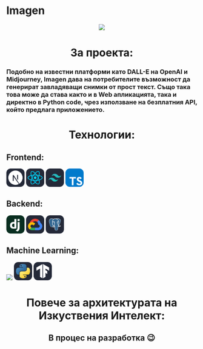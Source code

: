 # Imagen

<div align="center">
  <img src="https://i.ibb.co/TPxfw2J/imagen-favicon-black.png" width="100px"/> 
  <h1>За проекта: </h1>
</div>

### Подобно на известни платформи като DALL-E на OpenAI и Midjourney, Imagen дава на потребителите възможност да генерират завладяващи снимки от прост текст. Също така това може да става както и в Web апликацията, така и директно в Python code, чрез използване на безплатния API, който предлага приложението.

<div align="center">
  <h1>Технологии: </h1>
</div>

<div>
  <h2>Frontend: </h2>
  <img src= "https://github.com/tandpfun/skill-icons/blob/main/icons/NextJS-Dark.svg" width = 48 >
  <img src = "https://github.com/tandpfun/skill-icons/raw/main/icons/React-Dark.svg" width = 48>
  <img src = "https://github.com/tandpfun/skill-icons/raw/main/icons/TailwindCSS-Dark.svg" width = 48>
  <img src = "https://github.com/tandpfun/skill-icons/raw/main/icons/TypeScript.svg" width = 48>
  <h2>Backend: </h2>
    <img src = "https://github.com/tandpfun/skill-icons/raw/main/icons/Django.svg" width = 48>
    <img src = "https://github.com/tandpfun/skill-icons/raw/main/icons/GCP-Dark.svg" width = 48>
    <img src = "https://github.com/tandpfun/skill-icons/raw/main/icons/PostgreSQL-Dark.svg" width = 48>
  <h2>Machine Learning: </h2>
    <img src = "https://github.com/tandpfun/skill-icons/raw/main/icons/Anaconda-Dark.svg" width = 48>
    <img src = "https://github.com/tandpfun/skill-icons/raw/main/icons/Python-Dark.svg" width = 48>
    <img src = "https://github.com/tandpfun/skill-icons/raw/main/icons/TensorFlow-Dark.svg" width = 48>
</div>

<div align="center">
  <h1>Повече за архитектурата на Изкуствения Интелект: </h1>
</div>

<div>
  <h2 align = "center">В процес на разработка 😉</h2>
</div>


